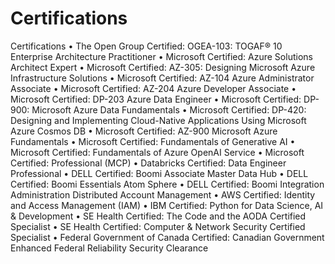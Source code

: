 # Certifications
Certifications
   • The Open Group Certified: OGEA-103: TOGAF® 10 Enterprise Architecture Practitioner
   • Microsoft Certified: Azure Solutions Architect Expert
   • Microsoft Certified: AZ-305: Designing Microsoft Azure Infrastructure Solutions
   • Microsoft Certified: AZ-104 Azure Administrator Associate
   • Microsoft Certified: AZ-204 Azure Developer Associate
   • Microsoft Certified: DP-203 Azure Data Engineer
   • Microsoft Certified: DP-900: Microsoft Azure Data Fundamentals
   • Microsoft Certified: DP-420: Designing and Implementing Cloud-Native Applications Using Microsoft Azure Cosmos DB
   • Microsoft Certified: AZ-900 Microsoft Azure Fundamentals
   • Microsoft Certified: Fundamentals of Generative AI
   • Microsoft Certified: Fundamentals of Azure OpenAI Service
   • Microsoft Certified: Professional (MCP)
   • Databricks Certified: Data Engineer Professional
   • DELL Certified: Boomi Associate Master Data Hub
   • DELL Certified: Boomi Essentials Atom Sphere
   • DELL Certified:  Boomi Integration Administration Distributed Account Management
   • AWS Certified: Identity and Access Management (IAM)
   • IBM Certified: Python for Data Science, AI & Development
   • SE Health Certified: The Code and the AODA Certified Specialist 
   • SE Health Certified: Computer & Network Security Certified Specialist 
   • Federal Government of Canada Certified: Canadian Government Enhanced Federal Reliability Security Clearance
